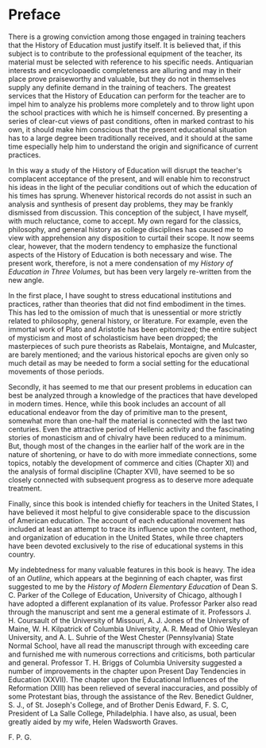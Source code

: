 # Preface

There is a growing conviction among those engaged in training teachers that the History of Education must justify itself. It is believed that, if this subject is to contribute to the professional equipment of the teacher, its material must be selected with reference to his specific needs. Antiquarian interests and encyclopaedic completeness are alluring and may in their place prove praiseworthy and valuable, but they do not in themselves supply any definite demand in the training of teachers. The greatest services that the History of Education can perform for the teacher are to impel him to analyze his problems more completely and to throw light upon the school practices with which he is himself concerned. By presenting a series of clear-cut views of past conditions, often in marked contrast to his own, it should make him conscious that the present educational situation has to a large degree been traditionally received, and it should at the same time especially help him to understand the origin and significance of current practices.

In this way a study of the History of Education will disrupt the teacher's complacent acceptance of the present, and will enable him to reconstruct his ideas in the light of the peculiar conditions out of which the education of his times has sprung. Whenever historical records do not assist in such an analysis and synthesis of present day problems, they may be frankly dismissed from discussion. This conception of the subject, I have myself, with much reluctance, come to accept. My own regard for the classics, philosophy, and general history as college disciplines has caused me to view with apprehension any disposition to curtail their scope. It now seems clear, however, that the modern tendency to emphasize the functional aspects of the History of Education is both necessary and wise. The present work, therefore, is not a mere condensation of my *History of Education in Three Volumes,* but has been very largely re-written from the new angle.

In the first place, I have sought to stress educational institutions and practices, rather than theories that did not find embodiment in the times. This has led to the omission of much that is unessential or more strictly related to philosophy, general history, or literature. For example, even the immortal work of Plato and Aristotle has been epitomized; the entire subject of mysticism and most of scholasticism have been dropped; the masterpieces of such pure theorists as Rabelais, Montaigne, and Mulcaster, are barely mentioned; and the various historical epochs are given only so much detail as may be needed to form a social setting for the educational movements of those periods.

Secondly, it has seemed to me that our present problems in education can best be analyzed through a knowledge of the practices that have developed in modern times. Hence, while this book includes an account of all educational endeavor from the day of primitive man to the present, somewhat more than one-half the material is connected with the last two centuries. Even the attractive period of Hellenic activity and the fascinating stories of monasticism and of chivalry have been reduced to a minimum. But, though most of the changes in the earlier half of the work are in the nature of shortening, or have to do with more immediate connections, some topics, notably the development of commerce and cities (Chapter XI) and the analysis of formal discipline (Chapter XVI), have seemed to be so closely connected with subsequent progress as to deserve more adequate treatment.

Finally, since this book is intended chiefly for teachers in the United States, I have believed it most helpful to give considerable space to the discussion of American education. The account of each educational movement has included at least an attempt to trace its influence upon the content, method, and organization of education in the United States, while three chapters have been devoted exclusively to the rise of educational systems in this country.

My indebtedness for many valuable features in this book is heavy. The idea of an *Outline,* which appears at the beginning of each chapter, was first suggested to me by the *History of Modern Elementary Education* of Dean S. C. Parker of the College of Education, University of Chicago, although I have adopted a different explanation of its value. Professor Parker also read through the manuscript and sent me a general estimate of it. Professors J. H. Coursault of the University of Missouri, A. J. Jones of the University of Maine, W. H. Kilpatrick of Columbia University, A. R. Mead of Ohio Wesleyan University, and A. L. Suhrie of the West Chester (Pennsylvania) State Normal School, have all read the manuscript through with exceeding care and furnished me with numerous corrections and criticisms, both particular and general. Professor T. H. Briggs of Columbia University suggested a number of improvements in the chapter upon Present Day Tendencies in Education (XXVII). The chapter upon the Educational Influences of the Reformation (XIII) has been relieved of several inaccuracies, and possibly of some Protestant bias, through the assistance of the Rev. Benedict Guldner, S. J., of St. Joseph's College, and of Brother Denis Edward, F. S. C, President of La Salle College, Philadelphia. I have also, as usual, been greatly aided by my wife, Helen Wadsworth Graves.

F. P. G.